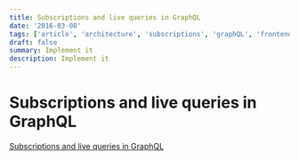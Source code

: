 ```yaml
---
title: Subscriptions and live queries in GraphQL
date: '2016-03-08'
tags: ['article', 'architecture', 'subscriptions', 'graphQL', 'frontend', 'backend']
draft: false
summary: Implement it
description: Implement it
---
```


# Subscriptions and live queries in GraphQL


[Subscriptions and live queries in GraphQL](https://the-guild.dev/blog/subscriptions-and-live-queries-real-time-with-graphql)


